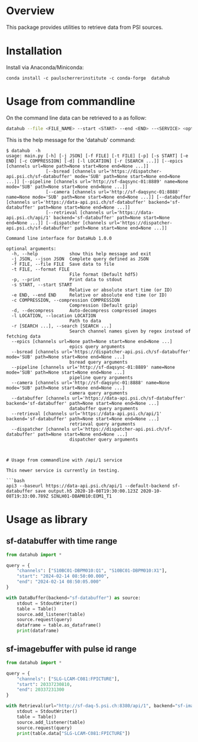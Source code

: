 # Overview

This package provides utilities to retrieve data from PSI sources.


# Installation

Install via Anaconda/Miniconda:

```
conda install -c paulscherrerinstitute -c conda-forge  datahub
```

# Usage from commandline

On the command line data can be retrieved to a as follow:

```bash
datahub --file <FILE_NAME> --start <START> --end <END> --<SERVICE> <option_1> <value_1> ... <option_n> <value_n> 
```

This is the help message for the 'datahub' command: 
```
$ datahub  -h                                                                                                                                                                           
usage: main.py [-h] [-j JSON] [-f FILE] [-t FILE] [-p] [-s START] [-e END] [-c COMPRESSION] [-d] [-l LOCATION] [-r [SEARCH ...]] [--epics [channels url=None path=None start=None end=None ...]]
               [--bsread [channels url='https://dispatcher-api.psi.ch/sf-databuffer' mode='SUB' path=None start=None end=None ...]] [--pipeline [channels url='http://sf-daqsync-01:8889' name=None mode='SUB' path=None start=None end=None ...]]
               [--camera [channels url='http://sf-daqsync-01:8888' name=None mode='SUB' path=None start=None end=None ...]] [--databuffer [channels url='https://data-api.psi.ch/sf-databuffer' backend='sf-databuffer' path=None start=None end=None ...]]
               [--retrieval [channels url='https://data-api.psi.ch/api/1' backend='sf-databuffer' path=None start=None end=None ...]] [--dispatcher [channels url='https://dispatcher-api.psi.ch/sf-databuffer' path=None start=None end=None ...]]

Command line interface for DataHub 1.0.0

optional arguments:
  -h, --help            show this help message and exit
  -j JSON, --json JSON  Complete query defined as JSON
  -f FILE, --file FILE  Save data to file
  -t FILE, --format FILE
                        File format (Default hdf5)
  -p, --print           Print data to stdout
  -s START, --start START
                        Relative or absolute start time (or ID)
  -e END, --end END     Relative or absolute end time (or ID)
  -c COMPRESSION, --compression COMPRESSION
                        Compression (Default gzip)
  -d, --decompress      Auto-decompress compressed images
  -l LOCATION, --location LOCATION
                        Path to data
  -r [SEARCH ...], --search [SEARCH ...]
                        Search channel names given by regex instead of fetching data
  --epics [channels url=None path=None start=None end=None ...]
                        epics query arguments
  --bsread [channels url='https://dispatcher-api.psi.ch/sf-databuffer' mode='SUB' path=None start=None end=None ...]
                        bsread query arguments
  --pipeline [channels url='http://sf-daqsync-01:8889' name=None mode='SUB' path=None start=None end=None ...]
                        pipeline query arguments
  --camera [channels url='http://sf-daqsync-01:8888' name=None mode='SUB' path=None start=None end=None ...]
                        camera query arguments
  --databuffer [channels url='https://data-api.psi.ch/sf-databuffer' backend='sf-databuffer' path=None start=None end=None ...]
                        databuffer query arguments
  --retrieval [channels url='https://data-api.psi.ch/api/1' backend='sf-databuffer' path=None start=None end=None ...]
                        retrieval query arguments
  --dispatcher [channels url='https://dispatcher-api.psi.ch/sf-databuffer' path=None start=None end=None ...]
                        dispatcher query arguments



# Usage from commandline with /api/1 service

This newer service is currently in testing.

```bash
api3 --baseurl https://data-api.psi.ch/api/1 --default-backend sf-databuffer save output.h5 2020-10-08T19:30:00.123Z 2020-10-08T19:33:00.789Z SINLH01-DBAM010:EOM1_T1
```


# Usage as library

## sf-databuffer with time range

```python
from datahub import *

query = {
    "channels": ["S10BC01-DBPM010:Q1", "S10BC01-DBPM010:X1"],
    "start": "2024-02-14 08:50:00.000",
    "end": "2024-02-14 08:50:05.000"
}

with DataBuffer(backend="sf-databuffer") as source:
    stdout = StdoutWriter()
    table = Table()
    source.add_listener(table)
    source.request(query)
    dataframe = table.as_dataframe()
    print(dataframe)
```

## sf-imagebuffer with pulse id range

```python
from datahub import *

query = {
    "channels": ["SLG-LCAM-C081:FPICTURE"],
    "start": 20337230810,
    "end": 20337231300
}

with Retrieval(url="http://sf-daq-5.psi.ch:8380/api/1", backend="sf-imagebuffer") as source:
    stdout = StdoutWriter()
    table = Table()
    source.add_listener(table)
    source.request(query)
    print(table.data["SLG-LCAM-C081:FPICTURE"])
```


